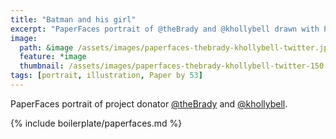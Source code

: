 ```yaml
---
title: "Batman and his girl"
excerpt: "PaperFaces portrait of @theBrady and @khollybell drawn with Paper by 53 on an iPad."
image: 
  path: &image /assets/images/paperfaces-thebrady-khollybell-twitter.jpg 
  feature: *image
  thumbnail: /assets/images/paperfaces-thebrady-khollybell-twitter-150.jpg
tags: [portrait, illustration, Paper by 53]
---
```


PaperFaces portrait of project donator [@theBrady](https://twitter.com/theBrady) and [@khollybell](https://twitter.com/khollybell).

{% include boilerplate/paperfaces.md %}
